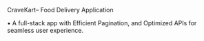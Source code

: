  CraveKart– Food Delivery Application
 
 • A full-stack app with Efficient Pagination, and Optimized APIs for seamless user
 experience.
